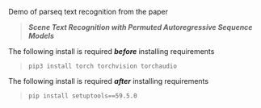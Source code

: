 Demo of parseq text recognition from the paper
>***Scene Text Recognition with Permuted Autoregressive Sequence Models***

The following install is required ***before*** installing requirements
>`pip3 install torch torchvision torchaudio`

The following install is required ***after*** installing requirements  
>`pip install setuptools==59.5.0`